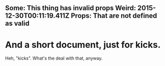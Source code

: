 Some: This thing has invalid props
Weird: 2015-12-30T00:11:19.411Z
Props: That are not defined as valid
-----------------------------------------------------

# And a short document, just for kicks.

Heh, "kicks". What's the deal with that, anyway.
